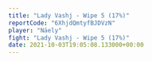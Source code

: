 ```yaml
---
title: "Lady Vashj - Wipe 5 (17%)"
reportCode: "6XhjdQmtyfBJDVzN"
player: "Näely"
fight: "Lady Vashj - Wipe 5 (17%)"
date: 2021-10-03T19:05:08.133000+00:00
---
```

